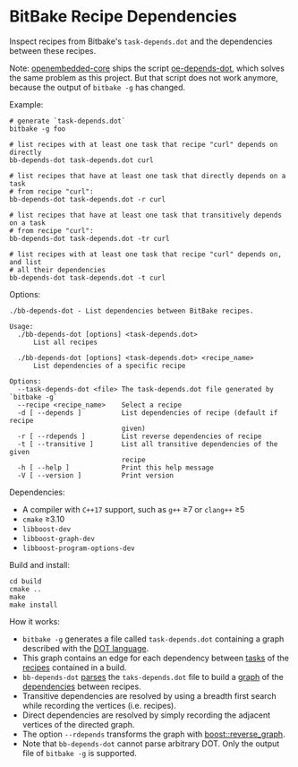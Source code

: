 BitBake Recipe Dependencies
===========================

Inspect recipes from Bitbake's `task-depends.dot` and the dependencies
between these recipes.

Note: [openembedded-core](https://github.com/openembedded/openembedded-core) ships the script [oe-depends-dot](https://github.com/openembedded/openembedded-core/blob/0441b53d55a919b5ac42e997f4092053b017b553/scripts/oe-depends-dot), which solves the same problem as this project. But that script does not work anymore, because the output of `bitbake -g` has changed.

Example:

```shell
# generate `task-depends.dot`
bitbake -g foo

# list recipes with at least one task that recipe "curl" depends on directly
bb-depends-dot task-depends.dot curl

# list recipes that have at least one task that directly depends on a task
# from recipe "curl":
bb-depends-dot task-depends.dot -r curl

# list recipes that have at least one task that transitively depends on a task
# from recipe "curl":
bb-depends-dot task-depends.dot -tr curl

# list recipes with at least one task that recipe "curl" depends on, and list
# all their dependencies
bb-depends-dot task-depends.dot -t curl
```

Options:

```
./bb-depends-dot - List dependencies between BitBake recipes.

Usage:
  ./bb-depends-dot [options] <task-depends.dot>
      List all recipes

  ./bb-depends-dot [options] <task-depends.dot> <recipe_name>
      List dependencies of a specific recipe

Options:
  --task-depends-dot <file> The task-depends.dot file generated by `bitbake -g`
  --recipe <recipe_name>    Select a recipe
  -d [ --depends ]          List dependencies of recipe (default if recipe 
                            given)
  -r [ --rdepends ]         List reverse dependencies of recipe
  -t [ --transitive ]       List all transitive dependencies of the given 
                            recipe
  -h [ --help ]             Print this help message
  -V [ --version ]          Print version
```

Dependencies:

* A compiler with `C++17` support, such as `g++` ≥7 or  `clang++` ≥5
* `cmake` ≥3.10
* `libboost-dev`
* `libboost-graph-dev`
* `libboost-program-options-dev`

Build and install:

```
cd build
cmake ..
make
make install
```

How it works:

* `bitbake -g` generates a file called `task-depends.dot` containing a graph described with the [DOT language](https://en.wikipedia.org/wiki/DOT_(graph_description_language)).
* This graph contains an edge for each dependency between [tasks](https://docs.yoctoproject.org/ref-manual/tasks.html) of the [recipes](https://docs.yoctoproject.org/dev-manual/common-tasks.html#writing-a-new-recipe) contained in a build.
* `bb-depends-dot` [parses](https://github.com/thomastrapp/bb-depends-dot/blob/master/ragel/dot-machine.rl) the `taks-depends.dot` file to build a [graph](https://github.com/thomastrapp/bb-depends-dot/blob/master/bbrd/bbrd/DependencyGraph.h) of the [dependencies](https://github.com/thomastrapp/bb-depends-dot/blob/master/bbrd/bbrd/Dependencies.h) between recipes.
* Transitive dependencies are resolved by using a breadth first search while recording the vertices (i.e. recipes).
* Direct dependencies are resolved by simply recording the adjacent vertices of the directed graph.
* The option `--rdepends` transforms the graph with [boost::reverse\_graph](https://www.boost.org/doc/libs/1_77_0/libs/graph/doc/reverse_graph.html).
* Note that `bb-depends-dot` cannot parse arbitrary DOT. Only the output file of `bitbake -g` is supported.
